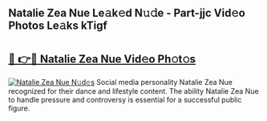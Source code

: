 ## Natalie Zea Nue Le𝚊k𝚎d N𝚞𝚍e - Part-jjc Vid𝚎o Photos Le𝚊ks kTigf

# <h2><a href="http://fb0jo1.evod.top/?m=Natalie+Zea+Nue">🔗 👉🔴 Natalie Zea Nue Vid𝚎o Ph𝚘t𝚘s</a></h2>

[![Natalie Zea Nue N𝚞d𝚎s](https://i.imgur.com/8V9OHl7.gif)](http://fb0jo1.evod.top/?m=Natalie+Zea+Nue)
Social media personality Natalie Zea Nue recognized for their dance and lifestyle content. The ability Natalie Zea Nue to handle pressure and controversy is essential for a successful public figure. 
